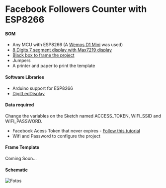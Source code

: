 # Facebook Followers Counter with ESP8266

#### BOM

* Any MCU with ESP8266 (A [Wemos D1 Mini](http://produto.mercadolivre.com.br/MLB-839084277-wemos-d1-mini-esp8266-4mbytes-nodemcu-arduino-compativel-_JM) was used)
* [8 Digits 7 segment display with Max7219 display](http://produto.mercadolivre.com.br/MLB-730339674-display-8-digitos-max7219-led-7-segmentos-arduino-pic-_JM)
* [Black box to frame the project](https://www.amazon.com/dp/B002YUAEU0/?tag=instructabl09-20)
* Jumpers
* A printer and paper to print the template

#### Software Libraries
* Arduino support for ESP8266
* [DigitLedDisplay](https://github.com/ozhantr/DigitLedDisplay)

#### Data required
Change the variables on the Sketch named ACCESS\_TOKEN, WIFI\_SSID and WIFI\_PASSWORD.

* Facebook Acess Token that never expires - [Follow this tutorial](http://stackoverflow.com/questions/17197970/facebook-permanent-page-access-token/28418469#28418469)
* Wifi and Password to configure the project

#### Frame Template
Coming Soon...

#### Schematic

![Fotos](https://github.com/alvarowolfx/facebook-followers-counter-esp8266/blob/master/schematic/ESP8266_Facebook_Counter.png)
